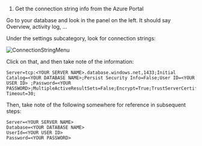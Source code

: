 
1. Get the connection string info from the Azure Portal

Go to your database and look in the panel on the left.  It should say Overview, activity log, …

Under the settings subcategory, look for connection strings:

![ConnectionStringMenu](ConnectionStringOnMenu.jpg)

Click on that, and then take note of the information:  

 ```terminal
Server=tcp:<YOUR SERVER NAME>.database.windows.net,1433;Initial Catalog=<YOUR DATABASE NAME>;Persist Security Info=False;User ID=<YOUR USER ID> ;Password=<YOUR PASSWORD>;MultipleActiveResultSets=False;Encrypt=True;TrustServerCertificate=False;Connection Timeout=30;
 ```

Then, take note of the following somewhere for reference in subsequent steps:

 ```terminal
Server=<YOUR SERVER NAME>
Database=<YOUR DATABASE NAME>
UserId=<YOUR USER ID>
Password=<YOUR PASSWORD>